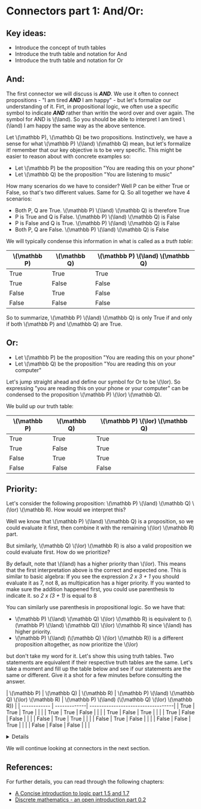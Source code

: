 # Connectors part 1: And/Or:

## Key ideas:
- Introduce the concept of truth tables
- Introduce the truth table and notation for And
- Introduce the truth table and notation for Or

## And:
The first connector we will discuss is ***AND***. We use it often to connect propositions - "I am tired ***AND*** I am happy" - but let's formalize our understanding of it. Firt, in propositional logic, we often use a specific symbol to indicate ***AND*** rather than writin the word over and over again. The symbol for AND is \\(\land). So you should be able to interpret I am tired \\(\land) I am happy the same way as the above sentence.

Let \\(\mathbb P), \\(\mathbb Q) be two propositions. Instinctively, we have a sense for what \\(\mathbb P) \\(\land) \\(\mathbb Q) mean, but let's formalize it! remember that our key objective is to be very specific. This might be easier to reason about with concrete examples so:
- Let \\(\mathbb P) be the proposition "You are reading this on your phone"
- Let \\(\mathbb Q) be the proposition "You are listening to music"

How many scenarios do we have to consider? Well P can be either True or False, so that's two different values. Same for Q. So all together we have 4 scenarios:
- Both P, Q are True. \\(\mathbb P) \\(\land) \\(\mathbb Q) is therefore True
- P is True and Q is False. \\(\mathbb P) \\(\land) \\(\mathbb Q) is False
- P is False and Q is True. \\(\mathbb P) \\(\land) \\(\mathbb Q) is False
- Both P, Q are False. \\(\mathbb P) \\(\land) \\(\mathbb Q) is False

We will typically condense this information in what is called as a *truth table*:

| \\(\mathbb P) | \\(\mathbb Q) | \\(\mathbb P) \\(\land) \\(\mathbb Q) |
| ------------ | -------------| -----------------------------------|
| True | True | True |
| True | False | False | 
| False | True | False | 
| False | False | False | 

So to summarize, \\(\mathbb P) \\(\land) \\(\mathbb Q) is only True if and only if both \\(\mathbb P) and \\(\mathbb Q) are True.

## Or:

- Let \\(\mathbb P) be the proposition "You are reading this on your phone"
- Let \\(\mathbb Q) be the proposition "You are reading this on your computer"

Let's jump straight ahead and define our symbol for Or to be \\(\lor). So expressing  "you are reading this on your phone or your computer" can be condensed to the proposition \\(\mathbb P) \\(\lor) \\(\mathbb Q). 

We build up our truth table:

| \\(\mathbb P) | \\(\mathbb Q) | \\(\mathbb P) \\(\lor) \\(\mathbb Q) |
| ------------ | -------------| -----------------------------------|
| True | True | True |
| True | False | True | 
| False | True | True | 
| False | False | False | 

## Priority:
Let's consider the following proposition: \\(\mathbb P) \\(\land) \\(\mathbb Q) \\(\lor) \\(\mathbb R). How would we interpret this?

Well we know that \\(\mathbb P) \\(\land) \\(\mathbb Q) is a proposition, so we could evaluate it first, then combine it with the remaining \\(\lor) \\(\mathbb R) part.

But similarly, \\(\mathbb Q) \\(\lor) \\(\mathbb R) is also a valid proposition we could evaluate first. How do we prioritize? 

By default, note that \\(\land) has a higher priority than \\(\lor). This means that the first interpretation above is the correct and expected one. 
This is similar to basic algebra: If you see the expression *2 x 3 + 1* you should evaluate it as 7, not 8, as multipication has a higer priority. If you wanted to make sure the addition happened first, you could use parenthesis to indicate it. so *2 x (3 + 1)* is equal to 8

You can similarly use parenthesis in propositional logic. So we have that:
-  \\(\mathbb P) \\(\land) \\(\mathbb Q) \\(\lor) \\(\mathbb R) is equivalent to  (\\(\mathbb P) \\(\land) \\(\mathbb Q)) \\(\lor) \\(\mathbb R) since \\(\land) has higher priority.
-  \\(\mathbb P) \\(\land) (\\(\mathbb Q) \\(\lor) \\(\mathbb R)) is a different proposition altogether, as now prioritize the \\(\lor)

but don't take my word for it. Let's show this using truth tables. Two statements are equivalent if their respective truth tables are the same. Let's take a moment and fill up the table below and see if our statements are the same or different. Give it a shot for a few minutes before consulting the answer.

| \\(\mathbb P) | \\(\mathbb Q) | \\(\mathbb R) | \\(\mathbb P) \\(\land) \\(\mathbb Q) \\(\lor) \\(\mathbb R) | \\(\mathbb P) \\(\land) (\\(\mathbb Q) \\(\lor) \\(\mathbb R)) |
| ------------ | -------------| -----------------------------------|
| True | True | True | | |
| True | True | False | | |
| True | False | True | | |
| True | False | False | | |
| False | True | True | | |
| False | True | False | | |
| False | False | True | | |
| False | False | False | | |

<details>answer:

| \\(\mathbb P) | \\(\mathbb Q) | \\(\mathbb R) | \\(\mathbb P) \\(\land) \\(\mathbb Q) \\(\lor) \\(\mathbb R) | \\(\mathbb P) \\(\land) (\\(\mathbb Q) \\(\lor) \\(\mathbb R)) |
| ------------ | -------------| -----------------------------------|
| True | True | True | True| True |
| True | True | False | True | True |
| True | False | True | True | True |
| True | False | False | False | False |
| False | True | True | True | False |
| False | True | False | False | False |
| False | False | True | True | False |
| False | False | False | False| False |

As you can tell, the fourth and fifth columns are different, so the two statements are *not* equivalent. You can use truth tables to assess if two propositions are the same by simply showing that they evaluate the 
</details>

We will continue looking at connectors in the next section.

## References:

For further details, you can read through the following chapters:
- [A Concise introduction to logic part 1.5 and 1.7](https://open.umn.edu/opentextbooks/textbooks/452)
- [Discrete mathematics - an open introduction part 0.2](http://discrete.openmathbooks.org/dmoi3/sec_propositional.html)


